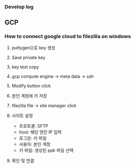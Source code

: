 ### Develop log

## GCP  

### How to connect google cloud to filezilla on windows

1. puttygen으로 key 생성
2. Save private key
3. key text copy
3. gcp compute engine -> meta data -> ssh
4. Modify button click
5. 본인 계정에 키 저장
6. filezilla file -> site manager click
7. 사이트 설정
    - 프로토콜: SFTP
    - host: 해당 엔진 IP 입력 
    - 로그온: 키 파일
    - 사용자: 본인 계정
    - 키 파일: 생성된 ppk 파일 선택

8. 확인 및 연결
